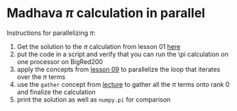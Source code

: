 # Madhava $\pi$ calculation in parallel
Instructions for parallelizing $\pi$:

1. Get the solution to the $\pi$ calculation from lesson 01 [here](https://github.com/taobrienlbl/advanced_earth_science_data_analysis/blob/4244ad691497d1043f5d82e1b883054da5c582a3/lessons/01_fundamentals/01b_madhava_pi_calculation_SOLUTION.ipynb)
1. put the code in a script and verify that you can run the \pi calculation on one processor on BigRed200
1. apply the concepts from [lesson 09](https://github.com/taobrienlbl/advanced_earth_science_data_analysis/blob/81cca3a98cfa2d0b777d7ccc56716c26877e8de4/lessons/09_parallelization_intro/in_class_solutions/parallel_generate_frames.py) to parallelize the loop that iterates over the $\pi$ terms
1. use the `gather` concept from [lecture](https://github.com/taobrienlbl/advanced_earth_science_data_analysis/blob/spring_2023_iub/lessons/10_paralellelization_continued/gather_example.py) to gather all the $\pi$ terms onto rank 0 and finalize the calculation
1. print the solution as well as `numpy.pi` for comparison